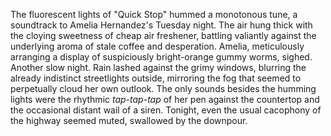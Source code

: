 The fluorescent lights of "Quick Stop" hummed a monotonous tune, a soundtrack to Amelia Hernandez's Tuesday night.  The air hung thick with the cloying sweetness of cheap air freshener, battling valiantly against the underlying aroma of stale coffee and desperation.  Amelia, meticulously arranging a display of suspiciously bright-orange gummy worms, sighed.  Another slow night.  Rain lashed against the grimy windows, blurring the already indistinct streetlights outside, mirroring the fog that seemed to perpetually cloud her own outlook.  The only sounds besides the humming lights were the rhythmic *tap-tap-tap* of her pen against the countertop and the occasional distant wail of a siren.  Tonight, even the usual cacophony of the highway seemed muted, swallowed by the downpour.
